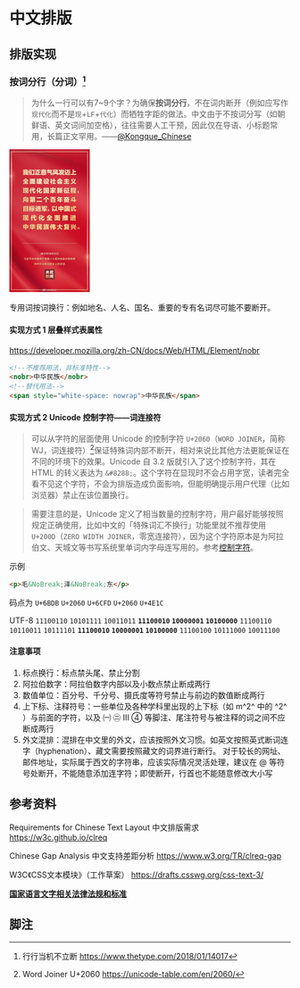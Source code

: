 # 中文排版

## 排版实现

### 按词分行（分词）[^1]

> 为什么一行可以有7~9个字？为确保**按词分行**，不在词内断开（例如应写作`现代化`而不是`现`+`LF`+`代化`）而牺牲字距的做法。中文由于不按词分写（如朝鲜语、英文词间加空格），往往需要人工干预，因此仅在导语、小标题常用，长篇正文罕用。——[@Kongque_Chinese](https://twitter.com/Kongque_Chinese)

<img src=".\中文排版.assets\分词排版.jpg" alt="分词排版" style="zoom: 25%;" />

专用词按词换行：例如地名、人名、国名、重要的专有名词尽可能不要断开。

#### 实现方式 1 层叠样式表属性

https://developer.mozilla.org/zh-CN/docs/Web/HTML/Element/nobr

```html
<!--不推荐用法，非标准特性-->
<nobr>中华民族</nobr>
<!--替代用法-->
<span style="white-space: nowrap">中华民族</span>
```

#### 实现方式 2 Unicode 控制字符——词连接符

> 可以从字符的层面使用 Unicode 的控制字符 `U+2060`（`WORD JOINER`，简称 WJ，词连接符）[^2]保证特殊词内部不断开，相对来说比其他方法更能保证在不同的环境下的效果。Unicode 自 3.2 版就引入了这个控制字符，其在 HTML 的转义表达为 `&⁠#8288;`。这个字符在显现时不会占用字宽，读者完全看不见这个字符，不会为排版造成负面影响，但能明确提示用户代理（比如浏览器）禁止在该位置换行。

> 需要注意的是，Unicode 定义了相当数量的控制字符，用户最好能够按照规定正确使用，比如中文的「特殊词汇不换行」功能里就不推荐使用 `U+200D`（`ZERO WIDTH JOINER`，零宽连接符），因为这个字符原本是为阿拉伯文、天城文等书写系统里单词内字母连写用的。参考[控制字符](../unicode/unicode-control-characters.md)。

示例

```html
<p>毛&NoBreak;泽&NoBreak;东</p>
```

码点为 `U+6BDB` `U+2060` `U+6CFD` `U+2060` `U+4E1C`

UTF-8 `11100110` `10101111` `10011011` **`11100010` `10000001` `10100000`** `11100110` `10110011` `10111101` **`11100010` `10000001` `10100000`** `11100100` `10111000` `10011100`

#### 注意事项

1. 标点换行：标点禁头尾、禁止分割
2. 阿拉伯数字：阿拉伯数字内部以及小数点禁止断成两行
3. 数值单位：百分号、千分号、摄氏度等符号禁止与前边的数值断成两行
4. 上下标、注释符号：一些单位及各种学科里出现的上下标（如 m^⁠2^ 中的 ^2^ ）与前面的字符，以及 ㈠ ㊁ Ⅲ ④ 等脚注、尾注符号与被注释的词之间不应断成两行
5. 外文混排：混排在中文里的外文，应该按照外文习惯。如英文按照英式断词连字（hyphenation）、藏文需要按照藏文的词界进行断行。 对于较长的网址、邮件地址，实际属于西文的字符串，应该实际情况灵活处理，建议在 @ 等符号处断开，不能随意添加连字符；即使断开，行首也不能随意修改大小写

## 参考资料

Requirements for Chinese Text Layout 中文排版需求 https://w3c.github.io/clreq

Chinese Gap Analysis 中文支持差距分析 https://www.w3.org/TR/clreq-gap

W3C《CSS文本模块》（工作草案） https://drafts.csswg.org/css-text-3/

[**国家语言文字相关法律法规和标准**](../国家通用语言文字相关法律法规和标准.md)

## 脚注

[^1]: 行行当机不立断 https://www.thetype.com/2018/01/14017
[^2]: Word Joiner U+2060 https://unicode-table.com/en/2060/